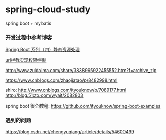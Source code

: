# spring-cloud-study

spring boot + mybatis

### 开发过程中参考博客

[Spring Boot 系列（四）静态资源处理](https://www.cnblogs.com/magicalSam/p/7189476.html)
 
[url拦截实现权限控制](https://blog.csdn.net/u013087513/article/details/74979321?locationNum=3&fps=1)

http://www.zuidaima.com/share/3838995922455552.htm?f=archive_zip

https://www.cnblogs.com/zhaojiatao/p/8482998.html

shiro:
http://www.cnblogs.com/ityouknow/p/7089177.html
http://blog.51cto.com/wyait/2082803


spring boot 很全教程: 
https://github.com/ityouknow/spring-boot-examples

### 遇到的问题
https://blog.csdn.net/chengyuqiang/article/details/54600499